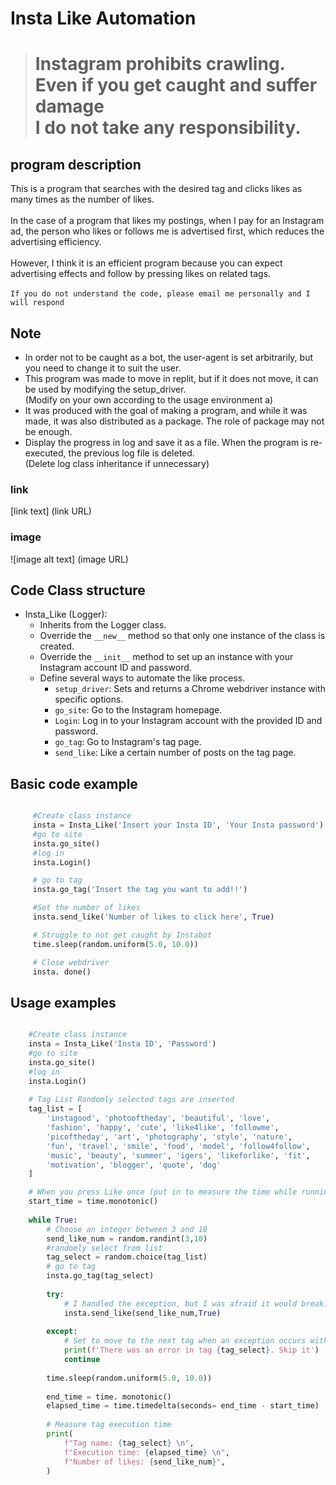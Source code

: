 # **Insta Like Automation**

> # Instagram prohibits crawling.<br> Even if you get caught and suffer damage<br> I do not take any responsibility.


## program description

  This is a program that searches with the desired tag and clicks likes as many times as the number of likes.<br><br>
In the case of a program that likes my postings, when I pay for an Instagram ad, the person who likes or follows me is advertised first, which reduces the advertising efficiency.<br><br>
However, I think it is an efficient program because you can expect advertising effects and follow by pressing likes on related tags. <br><br>
`If you do not understand the code, please email me personally and I will respond`

## Note

- In order not to be caught as a bot, the user-agent is set arbitrarily, but you need to change it to suit the user.
- This program was made to move in replit, but if it does not move, it can be used by modifying the setup_driver. <br> (Modify on your own according to the usage environment a)
- It was produced with the goal of making a program, and while it was made, it was also distributed as a package. The role of package may not be enough.
- Display the progress in log and save it as a file. When the program is re-executed, the previous log file is deleted.<br> (Delete log class inheritance if unnecessary)

### link

[link text] (link URL)

### image

![image alt text] (image URL)

## Code Class structure


  - Insta_Like (Logger):
      - Inherits from the Logger class.
      - Override the `__new__` method so that only one instance of the class is created.
      - Override the `__init__` method to set up an instance with your Instagram account ID and password.
      - Define several ways to automate the like process.
          - `setup_driver`: Sets and returns a Chrome webdriver instance with specific options.
          - `go_site`: Go to the Instagram homepage.
          - `Login`: Log in to your Instagram account with the provided ID and password.
          - `go_tag`: Go to Instagram's tag page.
          - `send_like`: Like a certain number of posts on the tag page.
           




## Basic code example

```python

     #Create class instance
     insta = Insta_Like('Insert your Insta ID', 'Your Insta password')
     #go to site
     insta.go_site()
     #log in
     insta.Login()

     # go to tag
     insta.go_tag('Insert the tag you want to add!!')

     #Set the number of likes
     insta.send_like('Number of likes to click here', True)

     # Struggle to not get caught by Instabot
     time.sleep(random.uniform(5.0, 10.0))

     # Close webdriver
     insta. done()

```

## Usage examples
```python

    #Create class instance
    insta = Insta_Like('Insta ID', 'Password')
    #go to site
    insta.go_site()
    #log in
    insta.Login()
     
    # Tag List Randomly selected tags are inserted
    tag_list = [
        'instagood', 'photooftheday', 'beautiful', 'love',
        'fashion', 'happy', 'cute', 'like4like', 'followme',
        'picoftheday', 'art', 'photography', 'style', 'nature',
        'fun', 'travel', 'smile', 'food', 'model', 'follow4follow',
        'music', 'beauty', 'summer', 'igers', 'likeforlike', 'fit',
        'motivation', 'blogger', 'quote', 'dog'
    ]

    # When you press Like once (put in to measure the time while running)
    start_time = time.monotonic()
    
    while True:
        # Choose an integer between 3 and 10
        send_like_num = random.randint(3,10)
        #randomly select from list
        tag_select = random.choice(tag_list)
        # go to tag
        insta.go_tag(tag_select)
        
        try:
            # I handled the exception, but I was afraid it would break...
            insta.send_like(send_like_num,True)
        
        except:
            # Set to move to the next tag when an exception occurs without liking
            print(f'There was an error in tag {tag_select}. Skip it')
            continue
            
        time.sleep(random.uniform(5.0, 10.0))
        
        end_time = time. monotonic()
        elapsed_time = time.timedelta(seconds= end_time - start_time)
         
        # Measure tag execution time
        print(
            f"Tag name: {tag_select} \n",
            f"Execution time: {elapsed_time} \n",
            f"Number of likes: {send_like_num}",
        )
        
```
